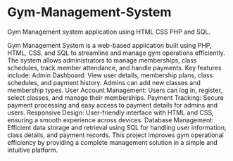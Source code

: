 # Gym-Management-System
Gym Management system application using HTML CSS PHP and SQL.

Gym Management System is a web-based application built using PHP, HTML, CSS, and SQL to streamline and manage gym operations efficiently. The system allows administrators to manage memberships, class schedules, track member attendance, and handle payments. Key features include:  Admin Dashboard: View user details, membership plans, class schedules, and payment history. Admins can add new classes and membership types. User Account Management: Users can log in, register, select classes, and manage their memberships. Payment Tracking: Secure payment processing and easy access to payment details for admins and users. Responsive Design: User-friendly interface with HTML and CSS, ensuring a smooth experience across devices. Database Management: Efficient data storage and retrieval using SQL for handling user information, class details, and payment records. This project improves gym operational efficiency by providing a complete management solution in a simple and intuitive platform.
